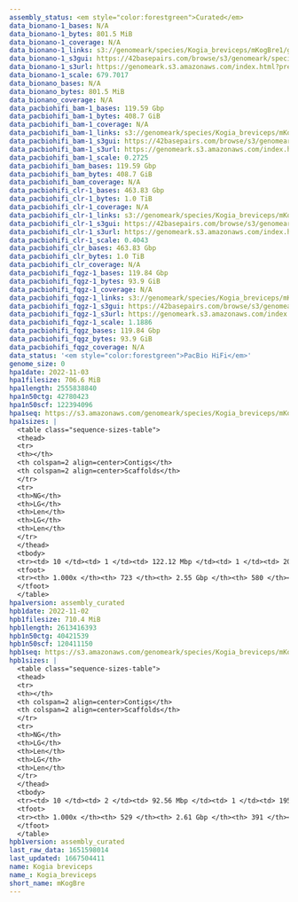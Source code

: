 ```yaml
---
assembly_status: <em style="color:forestgreen">Curated</em>
data_bionano-1_bases: N/A
data_bionano-1_bytes: 801.5 MiB
data_bionano-1_coverage: N/A
data_bionano-1_links: s3://genomeark/species/Kogia_breviceps/mKogBre1/genomic_data/bionano/<br>
data_bionano-1_s3gui: https://42basepairs.com/browse/s3/genomeark/species/Kogia_breviceps/mKogBre1/genomic_data/bionano/
data_bionano-1_s3url: https://genomeark.s3.amazonaws.com/index.html?prefix=species/Kogia_breviceps/mKogBre1/genomic_data/bionano/
data_bionano-1_scale: 679.7017
data_bionano_bases: N/A
data_bionano_bytes: 801.5 MiB
data_bionano_coverage: N/A
data_pacbiohifi_bam-1_bases: 119.59 Gbp
data_pacbiohifi_bam-1_bytes: 408.7 GiB
data_pacbiohifi_bam-1_coverage: N/A
data_pacbiohifi_bam-1_links: s3://genomeark/species/Kogia_breviceps/mKogBre1/genomic_data/pacbio_hifi/<br>
data_pacbiohifi_bam-1_s3gui: https://42basepairs.com/browse/s3/genomeark/species/Kogia_breviceps/mKogBre1/genomic_data/pacbio_hifi/
data_pacbiohifi_bam-1_s3url: https://genomeark.s3.amazonaws.com/index.html?prefix=species/Kogia_breviceps/mKogBre1/genomic_data/pacbio_hifi/
data_pacbiohifi_bam-1_scale: 0.2725
data_pacbiohifi_bam_bases: 119.59 Gbp
data_pacbiohifi_bam_bytes: 408.7 GiB
data_pacbiohifi_bam_coverage: N/A
data_pacbiohifi_clr-1_bases: 463.83 Gbp
data_pacbiohifi_clr-1_bytes: 1.0 TiB
data_pacbiohifi_clr-1_coverage: N/A
data_pacbiohifi_clr-1_links: s3://genomeark/species/Kogia_breviceps/mKogBre1/genomic_data/pacbio_hifi/<br>
data_pacbiohifi_clr-1_s3gui: https://42basepairs.com/browse/s3/genomeark/species/Kogia_breviceps/mKogBre1/genomic_data/pacbio_hifi/
data_pacbiohifi_clr-1_s3url: https://genomeark.s3.amazonaws.com/index.html?prefix=species/Kogia_breviceps/mKogBre1/genomic_data/pacbio_hifi/
data_pacbiohifi_clr-1_scale: 0.4043
data_pacbiohifi_clr_bases: 463.83 Gbp
data_pacbiohifi_clr_bytes: 1.0 TiB
data_pacbiohifi_clr_coverage: N/A
data_pacbiohifi_fqgz-1_bases: 119.84 Gbp
data_pacbiohifi_fqgz-1_bytes: 93.9 GiB
data_pacbiohifi_fqgz-1_coverage: N/A
data_pacbiohifi_fqgz-1_links: s3://genomeark/species/Kogia_breviceps/mKogBre1/genomic_data/pacbio_hifi/<br>
data_pacbiohifi_fqgz-1_s3gui: https://42basepairs.com/browse/s3/genomeark/species/Kogia_breviceps/mKogBre1/genomic_data/pacbio_hifi/
data_pacbiohifi_fqgz-1_s3url: https://genomeark.s3.amazonaws.com/index.html?prefix=species/Kogia_breviceps/mKogBre1/genomic_data/pacbio_hifi/
data_pacbiohifi_fqgz-1_scale: 1.1886
data_pacbiohifi_fqgz_bases: 119.84 Gbp
data_pacbiohifi_fqgz_bytes: 93.9 GiB
data_pacbiohifi_fqgz_coverage: N/A
data_status: '<em style="color:forestgreen">PacBio HiFi</em>'
genome_size: 0
hpa1date: 2022-11-03
hpa1filesize: 706.6 MiB
hpa1length: 2555838840
hpa1n50ctg: 42780423
hpa1n50scf: 122394096
hpa1seq: https://s3.amazonaws.com/genomeark/species/Kogia_breviceps/mKogBre1/assembly_curated/mKogBre1.hap1.cur.20221103.fasta.gz
hpa1sizes: |
  <table class="sequence-sizes-table">
  <thead>
  <tr>
  <th></th>
  <th colspan=2 align=center>Contigs</th>
  <th colspan=2 align=center>Scaffolds</th>
  </tr>
  <tr>
  <th>NG</th>
  <th>LG</th>
  <th>Len</th>
  <th>LG</th>
  <th>Len</th>
  </tr>
  </thead>
  <tbody>
  <tr><td> 10 </td><td> 1 </td><td> 122.12 Mbp </td><td> 1 </td><td> 201.99 Mbp </td></tr>  <tr><td> 20 </td><td> 4 </td><td> 69.84 Mbp </td><td> 2 </td><td> 188.80 Mbp </td></tr>  <tr><td> 30 </td><td> 8 </td><td> 53.58 Mbp </td><td> 3 </td><td> 184.93 Mbp </td></tr>  <tr><td> 40 </td><td> 13 </td><td> 47.07 Mbp </td><td> 5 </td><td> 147.15 Mbp </td></tr>  <tr style="background-color:#cccccc;"><td> 50 </td><td> 19 </td><td style="background-color:#88ff88;"> 42.78 Mbp </td><td> 7 </td><td style="background-color:#88ff88;"> 122.39 Mbp </td></tr>  <tr><td> 60 </td><td> 26 </td><td> 31.84 Mbp </td><td> 9 </td><td> 116.16 Mbp </td></tr>  <tr><td> 70 </td><td> 34 </td><td> 29.41 Mbp </td><td> 12 </td><td> 102.71 Mbp </td></tr>  <tr><td> 80 </td><td> 45 </td><td> 20.18 Mbp </td><td> 14 </td><td> 91.11 Mbp </td></tr>  <tr><td> 90 </td><td> 64 </td><td> 9.44 Mbp </td><td> 17 </td><td> 78.20 Mbp </td></tr>  <tr><td> 100 </td><td> 722 </td><td> 9.55 Kbp </td><td> 579 </td><td> 9.55 Kbp </td></tr>  </tbody>
  <tfoot>
  <tr><th> 1.000x </th><th> 723 </th><th> 2.55 Gbp </th><th> 580 </th><th> 2.56 Gbp </th></tr>
  </tfoot>
  </table>
hpa1version: assembly_curated
hpb1date: 2022-11-02
hpb1filesize: 710.4 MiB
hpb1length: 2613416393
hpb1n50ctg: 40421539
hpb1n50scf: 120411150
hpb1seq: https://s3.amazonaws.com/genomeark/species/Kogia_breviceps/mKogBre1/assembly_curated/mKogBre1.hap2.cur.20221102.fasta.gz
hpb1sizes: |
  <table class="sequence-sizes-table">
  <thead>
  <tr>
  <th></th>
  <th colspan=2 align=center>Contigs</th>
  <th colspan=2 align=center>Scaffolds</th>
  </tr>
  <tr>
  <th>NG</th>
  <th>LG</th>
  <th>Len</th>
  <th>LG</th>
  <th>Len</th>
  </tr>
  </thead>
  <tbody>
  <tr><td> 10 </td><td> 2 </td><td> 92.56 Mbp </td><td> 1 </td><td> 195.90 Mbp </td></tr>  <tr><td> 20 </td><td> 4 </td><td> 86.54 Mbp </td><td> 2 </td><td> 191.84 Mbp </td></tr>  <tr><td> 30 </td><td> 8 </td><td> 57.81 Mbp </td><td> 4 </td><td> 157.65 Mbp </td></tr>  <tr><td> 40 </td><td> 13 </td><td> 49.77 Mbp </td><td> 5 </td><td> 146.29 Mbp </td></tr>  <tr style="background-color:#cccccc;"><td> 50 </td><td> 19 </td><td style="background-color:#88ff88;"> 40.42 Mbp </td><td> 7 </td><td style="background-color:#88ff88;"> 120.41 Mbp </td></tr>  <tr><td> 60 </td><td> 26 </td><td> 31.24 Mbp </td><td> 9 </td><td> 115.00 Mbp </td></tr>  <tr><td> 70 </td><td> 35 </td><td> 22.44 Mbp </td><td> 12 </td><td> 98.70 Mbp </td></tr>  <tr><td> 80 </td><td> 50 </td><td> 14.27 Mbp </td><td> 15 </td><td> 90.43 Mbp </td></tr>  <tr><td> 90 </td><td> 73 </td><td> 7.34 Mbp </td><td> 18 </td><td> 60.01 Mbp </td></tr>  <tr><td> 100 </td><td> 528 </td><td> 9.51 Kbp </td><td> 390 </td><td> 9.51 Kbp </td></tr>  </tbody>
  <tfoot>
  <tr><th> 1.000x </th><th> 529 </th><th> 2.61 Gbp </th><th> 391 </th><th> 2.61 Gbp </th></tr>
  </tfoot>
  </table>
hpb1version: assembly_curated
last_raw_data: 1651598014
last_updated: 1667504411
name: Kogia breviceps
name_: Kogia_breviceps
short_name: mKogBre
---
```

